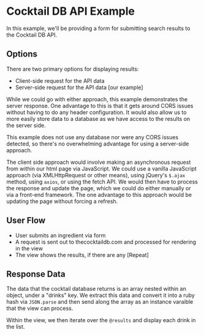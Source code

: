 # Cocktail DB API Example

In this example, we'll be providing a form for submitting search results to the Cocktail DB API.

## Options

There are two primary options for displaying results:

* Client-side request for the API data
* Server-side request for the API data [our example]
 
While we could go with either approach, this example demonstrates the server response.  One advantage to this is that it gets around CORS issues without having to do any header configuration.  It would also allow us to more easily store data to a database as we have access to the results on the server side.

This example does not use any database nor were any CORS issues detected, so there's no overwhelming advantage for using a server-side approach.  

The client side approach would involve making an asynchronous request from within our html page via JavaScript.  We could use a vanilla JavaScript approach (via XMLHttpRequest or other means), using jQuery's `$.ajax` method, using `axios`, or using the fetch API.  We would then have to process the response and update the page, which we could do either manually or via a front-end framework.  The one advantage to this approach would be updating the page without forcing a refresh.

## User Flow

* User submits an ingredient via form
* A request is sent out to thecocktaildb.com and processed for rendering in the view
* The view shows the results, if there are any [Repeat]

## Response Data

The data that the cocktail database returns is an array nested within an object, under a "drinks" key.  We extract this data and convert it into a ruby hash via `JSON.parse` and then send along the array as an instance varaible that the view can process.

Within the view, we then iterate over the `@results` and display each drink in the list.
